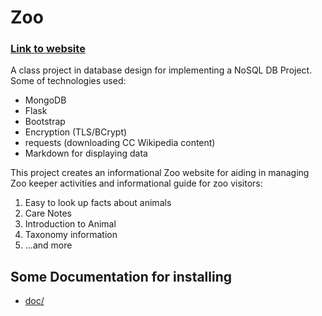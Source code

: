 # Zoo

### [Link to website](https://ninth.site:5002/)

A class project in database design for implementing a NoSQL DB Project.  Some of technologies used:
* MongoDB
* Flask
* Bootstrap
* Encryption (TLS/BCrypt)
* requests (downloading CC Wikipedia content)
* Markdown for displaying data



This project creates an informational Zoo website for aiding in managing Zoo keeper activities and informational guide for zoo visitors:
1. Easy to look up facts about animals
2. Care Notes
3. Introduction to Animal
4. Taxonomy information
5. ...and more


## Some Documentation for installing

* [doc/](https://github.com/ninexball/Zoo/tree/master/docs)
